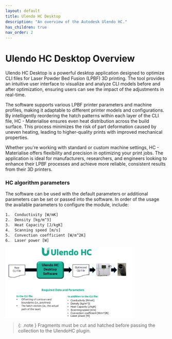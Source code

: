 ```yaml
---
layout: default
title: Ulendo HC Desktop
description: "An overview of the Autodesk Ulendo HC."
has_children: true
nav_order: 2
---
```


# Ulendo HC Desktop Overview
Ulendo HC Desktop is a powerful desktop application designed to optimize CLI files for Laser Powder Bed Fusion (LPBF) 3D printing. The tool provides an intuitive user interface to visualize and analyze CLI models before and after optimization, ensuring users can see the impact of the adjustments in real-time.

The software supports various LPBF printer parameters and machine profiles, making it adaptable to different printer models and configurations. By intelligently reordering the hatch patterns within each layer of the CLI file, HC - Materialise ensures even heat distribution across the build surface. This process minimizes the risk of part deformation caused by uneven heating, leading to higher-quality prints with improved mechanical properties.

Whether you're working with standard or custom machine settings, HC - Materialise offers flexibility and precision in optimizing your print jobs. The application is ideal for manufacturers, researchers, and engineers looking to enhance their LPBF processes and achieve more reliable, consistent results from their 3D printers.

### HC algorithm parameters
The software can be used with the default parameters or additional parameters can be set or passed into the software. 
In order of the usage the available parameters to configure the module, include:

    1.  Conductivity [W/mK]
    2.  Density [kg/m^3]
    3.  Heat Capacity [J/kgK]
    4.  Scanning speed [m/s]
    5.  Convection coefficient [W/m^2K]        
    6.  Laser power [W]

<div style="display: flex; gap: 10px;">
  <img src="../assets/images/ulendo-hc-app-flow.png" alt="HC Flow Chart" width="400">
</div>

> {: .note }
  Fragments must be cut and hatched before passing the collection to the UlendoHC plugin.